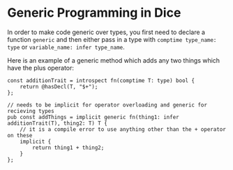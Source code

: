 # Generic Programming in Dice

In order to make code generic over types, you first need to declare a function
`generic` and then either pass in a type with `comptime type_name: type` or
`variable_name: infer type_name`.

Here is an example of a generic method which adds any two things which have the
plus operator:

```zig
const additionTrait = introspect fn(comptime T: type) bool {
    return @hasDecl(T, "$+");
};

// needs to be implicit for operator overloading and generic for recieving types
pub const addThings = implicit generic fn(thing1: infer additionTrait(T), thing2: T) T {
    // it is a compile error to use anything other than the + operator on these
    implicit {
        return thing1 + thing2;
    }
};
```
